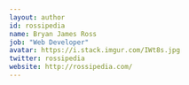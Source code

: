 ```yaml
---
layout: author
id: rossipedia
name: Bryan James Ross
job: "Web Developer"
avatar: https://i.stack.imgur.com/IWt8s.jpg
twitter: rossipedia
website: http://rossipedia.com/
---
```

